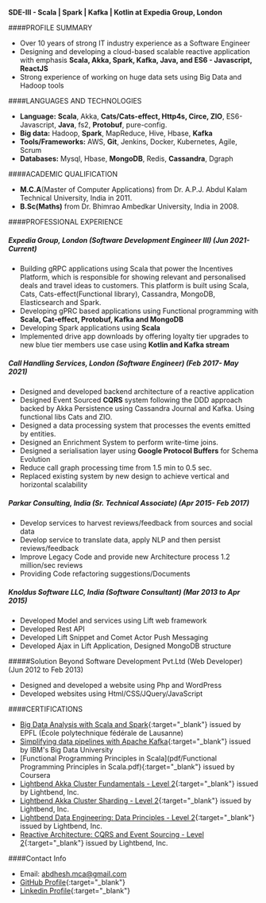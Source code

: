 **SDE-III - Scala | Spark | Kafka | Kotlin at Expedia Group, London**

####PROFILE SUMMARY
- Over 10 years of strong IT industry experience as a Software Engineer
- Designing and developing a cloud-based scalable reactive application with emphasis **Scala, Akka, Spark, Kafka, Java, and ES6 - Javascript, ReactJS**
- Strong experience of working on huge data sets using Big Data and Hadoop tools

####LANGUAGES AND TECHNOLOGIES
- **Language:** **Scala**, Akka, **Cats/Cats-effect, Http4s, Circe, ZIO**, ES6-Javascript, **Java**, fs2, **Protobuf**, pure-config.
- **Big data:** Hadoop, **Spark**, MapReduce, Hive, Hbase, **Kafka**
- **Tools/Frameworks:** AWS, **Git**, Jenkins, Docker, Kubernetes, Agile, Scrum
- **Databases:** Mysql, Hbase, **MongoDB**, Redis, **Cassandra**, Dgraph

####ACADEMIC QUALIFICATION
- **M.C.A**(Master of Computer Applications) from Dr. A.P.J. Abdul Kalam Technical University, India in 2011.
- **B.Sc(Maths)** from Dr. Bhimrao Ambedkar University, India in 2008.

####PROFESSIONAL EXPERIENCE

##### Expedia Group, London (Software Development Engineer III) (Jun 2021- Current)
- Building gRPC applications using Scala that power the Incentives Platform, which is responsible for showing relevant and personalised deals and travel    ideas to customers. This platform is built using Scala, Cats, Cats-effect(Functional library), Cassandra, MongoDB, Elasticsearch and Spark.
- Developing gPRC based applications using Functional programming with **Scala, Cat-effect, Protobuf, Kafka and MongoDB**
- Developing Spark applications using **Scala**
- Implemented drive app downloads by offering loyalty tier upgrades to new blue tier members use case using **Kotlin and Kafka stream**

##### Call Handling Services, London (Software Engineer) (Feb 2017- May 2021)
- Designed and developed backend architecture of a reactive application
- Designed Event Sourced **CQRS** system following the DDD approach backed by Akka Persistence using Cassandra Journal and Kafka. Using functional libs Cats and ZIO.
- Designed a data processing system that processes the events emitted by entities.
- Designed an Enrichment System to perform write-time joins.
- Designed a serialisation layer using **Google Protocol Buffers** for Schema Evolution
- Reduce call graph processing time from 1.5 min to 0.5 sec.
- Replaced existing system by new design to achieve vertical and horizontal scalability

##### Parkar Consulting, India (Sr. Technical Associate) (Apr 2015- Feb 2017)
- Develop services to harvest reviews/feedback from sources and social data
- Develop service to translate data, apply NLP and then persist reviews/feedback
- Improve Legacy Code and provide new Architecture process 1.2 million/sec reviews
- Providing Code refactoring suggestions/Documents

##### Knoldus Software LLC, India (Software Consultant) (Mar 2013 to Apr 2015)
- Developed Model and services using Lift web framework
- Developed Rest API
- Developed Lift Snippet and Comet Actor Push Messaging
- Developed Ajax in Lift Application, Designed MongoDB structure

#####Solution Beyond Software Development Pvt.Ltd (Web Developer) (Jun 2012 to Feb 2013)
- Designed and developed a website using Php and WordPress
- Developed websites using Html/CSS/JQuery/JavaScript

####CERTIFICATIONS
- [Big Data Analysis with Scala and Spark](http://coursera.org/verify/V5LC2D2Z8XPZ){:target="_blank"} issued by EPFL (École polytechnique fédérale de Lausanne)
- [Simplifying data pipelines with Apache Kafka](https://courses.cognitiveclass.ai/certificates/a603089d9e1240c1abfc833c2c6eeacd){:target="_blank"} issued by IBM's Big Data University
- [Functional Programming Principles in Scala](pdf/Functional Programming Principles in Scala.pdf){:target="_blank"} issued by Coursera
- [Lightbend Akka Cluster Fundamentals - Level 2](https://www.credly.com/badges/78d08a8d-88b8-43e1-b02b-7b0f2adc5bd5/linked_in_profile){:target="_blank"} issued by Lightbend, Inc.
- [Lightbend Akka Cluster Sharding - Level 2](https://www.credly.com/badges/ac6a4666-2e0d-4e03-be47-f3b0f472f357/linked_in_profile){:target="_blank"} issued by Lightbend, Inc.
- [Lightbend Data Engineering: Data Principles - Level 2](https://www.credly.com/badges/e27b1d76-5bf4-4423-b573-a2ab0b355e04/linked_in_profile){:target="_blank"} issued by Lightbend, Inc.
- [Reactive Architecture: CQRS and Event Sourcing - Level 2](https://www.credly.com/badges/99ad83f1-3403-472e-a09c-b3194c9e3ca4/linked_in_profile){:target="_blank"} issued by Lightbend, Inc.

####Contact Info
- Email: abdhesh.mca@gmail.com
- [GitHub Profile](https://github.com/abdheshkumar){:target="_blank"}
- [Linkedin Profile](https://www.linkedin.com/in/abdhesh/){:target="_blank"}
